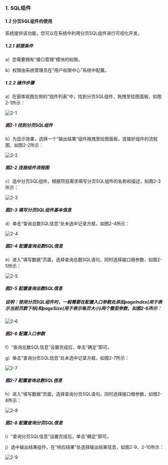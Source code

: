 ### 1. SQL组件

#### 1.2 分页SQL组件的使用

系统提供该功能，您可以在系统中利用分页SQL组件进行可视化开发。

##### 1.2.1 前提条件

a）您需要拥有“接口管理”模块的权限。

b）权限由系统管理员在“用户权限中心”系统中配置。

##### 1.2.2 操作步骤

a）在窗体视图左侧的“组件列表”中，找到分页SQL组件，拖拽至绘图面板，如图2-1所示：

![2-1](https://www.feisuanyz.com/fsimage/zc-image/cz_22_2_3_03.png)

##### 图2-1 找到分页SQL组件

b）为显示效果，选择一个“输出结果”组件拖拽至绘图面板，连接好组件的流程图，如图2-2所示：

![2-2](https://www.feisuanyz.com/fsimage/zc-image/cz_22_2_3_04.png)

##### 图2-2 连接组件流程图

c）选中分页SQL组件，根据项目需求填写分页SQL组件的名称和描述，如图2-3所示：

![2-3](https://www.feisuanyz.com/fsimage/zc-image/cz_22_2_3_05.png)

##### 图2-3 填写分页SQL组件基本信息

d）单击“查询总数SQL信息”处未选中记录方框，如图2-4所示：

![2-4](https://www.feisuanyz.com/fsimage/zc-image/cz_22_2_3_06.png)

##### 图2-4 配置查询总数SQL信息

e）进入“填写数据”页面，选择查询总数SQL语句，同时选择接口根参数，如图2-5所示：

![2-5](https://www.feisuanyz.com/fsimage/zc-image/cz_22_2_3_07.png)

##### 图2-5 配置查询总数SQL信息

##### 说明：使用分页SQL组件时，一般需要在配置入口参数处添加pageIndex(用于表示当前页数下标)和pageSize(用于表示每页大小)两个整型参数，如图2-6所示：

![2-6](https://www.feisuanyz.com/fsimage/zc-image/cz_22_2_3_01.png)

##### 图2-6 配置入口参数

f）“查询总数SQL信息”设置完成后，单击“确定”即可。

g）单击“查询分页SQL信息”处未选中记录方框，如图2-7所示：

![2-7](https://www.feisuanyz.com/fsimage/zc-image/cz_22_2_3_08.png)

##### 图2-7 配置查询总数SQL信息

h）进入“填写数据”页面，选择查询分页SQL语句，同时选择接口根参数，如图2-8所示：

![2-8](https://www.feisuanyz.com/fsimage/zc-image/cz_22_2_3_09.png)

##### 图2-8 配置查询分页SQL信息

i）“查询分页SQL信息”设置完成后，单击“确定”即可。

j）选中输出结果组件，在“响应结果”处选择输出结果信息，如图2-9、2-10所示：

![2-9](https://www.feisuanyz.com/fsimage/zc-image/cz_22_2_3_10.png)
